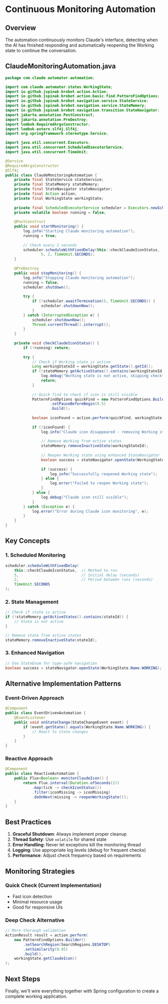 # Continuous Monitoring Automation

## Overview

The automation continuously monitors Claude's interface, detecting when the AI has finished responding and automatically reopening the Working state to continue the conversation.

## ClaudeMonitoringAutomation.java

```java
package com.claude.automator.automation;

import com.claude.automator.states.WorkingState;
import io.github.jspinak.brobot.action.Action;
import io.github.jspinak.brobot.action.basic.find.PatternFindOptions;
import io.github.jspinak.brobot.navigation.service.StateService;
import io.github.jspinak.brobot.navigation.service.StateMemory;
import io.github.jspinak.brobot.navigation.transition.StateNavigator;
import jakarta.annotation.PostConstruct;
import jakarta.annotation.PreDestroy;
import lombok.RequiredArgsConstructor;
import lombok.extern.slf4j.Slf4j;
import org.springframework.stereotype.Service;

import java.util.concurrent.Executors;
import java.util.concurrent.ScheduledExecutorService;
import java.util.concurrent.TimeUnit;

@Service
@RequiredArgsConstructor
@Slf4j
public class ClaudeMonitoringAutomation {
    private final StateService stateService;
    private final StateMemory stateMemory;
    private final StateNavigator stateNavigator;
    private final Action action;
    private final WorkingState workingState;
    
    private final ScheduledExecutorService scheduler = Executors.newScheduledThreadPool(1);
    private volatile boolean running = false;
    
    @PostConstruct
    public void startMonitoring() {
        log.info("Starting Claude monitoring automation");
        running = true;
        
        // Check every 2 seconds
        scheduler.scheduleWithFixedDelay(this::checkClaudeIconStatus, 
                5, 2, TimeUnit.SECONDS);
    }
    
    @PreDestroy
    public void stopMonitoring() {
        log.info("Stopping Claude monitoring automation");
        running = false;
        scheduler.shutdown();
        
        try {
            if (!scheduler.awaitTermination(5, TimeUnit.SECONDS)) {
                scheduler.shutdownNow();
            }
        } catch (InterruptedException e) {
            scheduler.shutdownNow();
            Thread.currentThread().interrupt();
        }
    }
    
    private void checkClaudeIconStatus() {
        if (!running) return;
        
        try {
            // Check if Working state is active
            Long workingStateId = workingState.getState().getId();
            if (!stateMemory.getActiveStates().contains(workingStateId)) {
                log.debug("Working state is not active, skipping check");
                return;
            }
            
            // Quick find to check if icon is still visible
            PatternFindOptions quickFind = new PatternFindOptions.Builder()
                    .setPauseBeforeBegin(0.5)
                    .build();
            
            boolean iconFound = action.perform(quickFind, workingState.getClaudeIcon()).isSuccess();
            
            if (!iconFound) {
                log.info("Claude icon disappeared - removing Working state and reopening");
                
                // Remove Working from active states
                stateMemory.removeInactiveState(workingStateId);
                
                // Reopen Working state using enhanced StateNavigator
                boolean success = stateNavigator.openState(WorkingState.Name.WORKING);
                
                if (success) {
                    log.info("Successfully reopened Working state");
                } else {
                    log.error("Failed to reopen Working state");
                }
            } else {
                log.debug("Claude icon still visible");
            }
        } catch (Exception e) {
            log.error("Error during Claude icon monitoring", e);
        }
    }
}
```

## Key Concepts

### 1. Scheduled Monitoring

```java
scheduler.scheduleWithFixedDelay(
    this::checkClaudeIconStatus,  // Method to run
    5,                            // Initial delay (seconds)
    2,                            // Period between runs (seconds)
    TimeUnit.SECONDS
);
```

### 2. State Management

```java
// Check if state is active
if (!stateMemory.getActiveStates().contains(stateId)) {
    // State is not active
}

// Remove state from active states
stateMemory.removeInactiveState(stateId);
```

### 3. Enhanced Navigation

```java
// Use StateEnum for type-safe navigation
boolean success = stateNavigator.openState(WorkingState.Name.WORKING);
```

## Alternative Implementation Patterns

### Event-Driven Approach

```java
@Component
public class EventDrivenAutomation {
    @EventListener
    public void onStateChange(StateChangeEvent event) {
        if (event.getState().equals(WorkingState.Name.WORKING)) {
            // React to state changes
        }
    }
}
```

### Reactive Approach

```java
@Component
public class ReactiveAutomation {
    public Flux<Boolean> monitorClaudeIcon() {
        return Flux.interval(Duration.ofSeconds(2))
            .map(tick -> checkIconStatus())
            .filter(iconMissing -> iconMissing)
            .doOnNext(missing -> reopenWorkingState());
    }
}
```

## Best Practices

1. **Graceful Shutdown**: Always implement proper cleanup
2. **Thread Safety**: Use `volatile` for shared state
3. **Error Handling**: Never let exceptions kill the monitoring thread
4. **Logging**: Use appropriate log levels (debug for frequent checks)
5. **Performance**: Adjust check frequency based on requirements

## Monitoring Strategies

### Quick Check (Current Implementation)
- Fast icon detection
- Minimal resource usage
- Good for responsive UIs

### Deep Check Alternative
```java
// More thorough validation
ActionResult result = action.perform(
    new PatternFindOptions.Builder()
        .setSearchRegion(SearchRegions.DESKTOP)
        .setSimilarity(0.95)
        .build(),
    workingState.getClaudeIcon()
);
```

## Next Steps

Finally, we'll wire everything together with Spring configuration to create a complete working application.